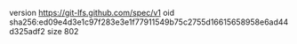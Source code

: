 version https://git-lfs.github.com/spec/v1
oid sha256:ed09e4d3e1c97f283e3e1f77911549b75c2755d16615658958e6ad44d325adf2
size 802
